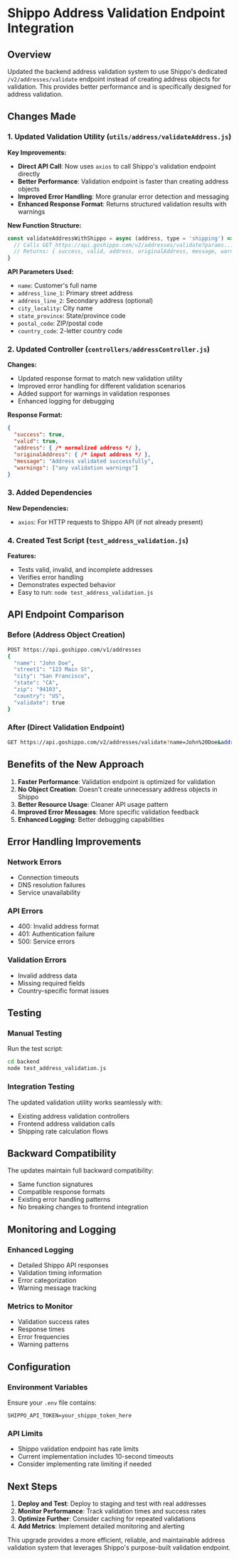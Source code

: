 # Shippo Address Validation Endpoint Integration

## Overview
Updated the backend address validation system to use Shippo's dedicated `/v2/addresses/validate` endpoint instead of creating address objects for validation. This provides better performance and is specifically designed for address validation.

## Changes Made

### 1. Updated Validation Utility (`utils/address/validateAddress.js`)

**Key Improvements:**
- **Direct API Call**: Now uses `axios` to call Shippo's validation endpoint directly
- **Better Performance**: Validation endpoint is faster than creating address objects
- **Improved Error Handling**: More granular error detection and messaging
- **Enhanced Response Format**: Returns structured validation results with warnings

**New Function Structure:**
```javascript
const validateAddressWithShippo = async (address, type = 'shipping') => {
  // Calls GET https://api.goshippo.com/v2/addresses/validate?params...
  // Returns: { success, valid, address, originalAddress, message, warnings }
}
```

**API Parameters Used:**
- `name`: Customer's full name
- `address_line_1`: Primary street address
- `address_line_2`: Secondary address (optional)
- `city_locality`: City name
- `state_province`: State/province code
- `postal_code`: ZIP/postal code
- `country_code`: 2-letter country code

### 2. Updated Controller (`controllers/addressController.js`)

**Changes:**
- Updated response format to match new validation utility
- Improved error handling for different validation scenarios
- Added support for warnings in validation responses
- Enhanced logging for debugging

**Response Format:**
```json
{
  "success": true,
  "valid": true,
  "address": { /* normalized address */ },
  "originalAddress": { /* input address */ },
  "message": "Address validated successfully",
  "warnings": ["any validation warnings"]
}
```

### 3. Added Dependencies

**New Dependencies:**
- `axios`: For HTTP requests to Shippo API (if not already present)

### 4. Created Test Script (`test_address_validation.js`)

**Features:**
- Tests valid, invalid, and incomplete addresses
- Verifies error handling
- Demonstrates expected behavior
- Easy to run: `node test_address_validation.js`

## API Endpoint Comparison

### Before (Address Object Creation)
```bash
POST https://api.goshippo.com/v1/addresses
{
  "name": "John Doe",
  "street1": "123 Main St",
  "city": "San Francisco",
  "state": "CA",
  "zip": "94103",
  "country": "US",
  "validate": true
}
```

### After (Direct Validation Endpoint)
```bash
GET https://api.goshippo.com/v2/addresses/validate?name=John%20Doe&address_line_1=123%20Main%20St&city_locality=San%20Francisco&state_province=CA&postal_code=94103&country_code=US
```

## Benefits of the New Approach

1. **Faster Performance**: Validation endpoint is optimized for validation
2. **No Object Creation**: Doesn't create unnecessary address objects in Shippo
3. **Better Resource Usage**: Cleaner API usage pattern
4. **Improved Error Messages**: More specific validation feedback
5. **Enhanced Logging**: Better debugging capabilities

## Error Handling Improvements

### Network Errors
- Connection timeouts
- DNS resolution failures  
- Service unavailability

### API Errors
- 400: Invalid address format
- 401: Authentication failure
- 500: Service errors

### Validation Errors
- Invalid address data
- Missing required fields
- Country-specific format issues

## Testing

### Manual Testing
Run the test script:
```bash
cd backend
node test_address_validation.js
```

### Integration Testing
The updated validation utility works seamlessly with:
- Existing address validation controllers
- Frontend address validation calls
- Shipping rate calculation flows

## Backward Compatibility

The updates maintain full backward compatibility:
- Same function signatures
- Compatible response formats
- Existing error handling patterns
- No breaking changes to frontend integration

## Monitoring and Logging

### Enhanced Logging
- Detailed Shippo API responses
- Validation timing information
- Error categorization
- Warning message tracking

### Metrics to Monitor
- Validation success rates
- Response times
- Error frequencies
- Warning patterns

## Configuration

### Environment Variables
Ensure your `.env` file contains:
```env
SHIPPO_API_TOKEN=your_shippo_token_here
```

### API Limits
- Shippo validation endpoint has rate limits
- Current implementation includes 10-second timeouts
- Consider implementing rate limiting if needed

## Next Steps

1. **Deploy and Test**: Deploy to staging and test with real addresses
2. **Monitor Performance**: Track validation times and success rates
3. **Optimize Further**: Consider caching for repeated validations
4. **Add Metrics**: Implement detailed monitoring and alerting

This upgrade provides a more efficient, reliable, and maintainable address validation system that leverages Shippo's purpose-built validation endpoint.
